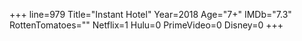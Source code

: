 +++
line=979
Title="Instant Hotel"
Year=2018
Age="7+"
IMDb="7.3"
RottenTomatoes=""
Netflix=1
Hulu=0
PrimeVideo=0
Disney=0
+++

